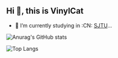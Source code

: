 ## Hi 👋, this is VinylCat

- 🔭 I’m currently studying in :CN: [SJTU](https://www.sjtu.edu.cn/)...


![Anurag's GitHub stats](https://github-readme-stats.vercel.app/api?username=VinylCat\&bg_color=30,e96443,904e95\&title_color=fff\&text_color=fff)


![Top Langs](https://github-readme-stats.vercel.app/api/top-langs/?username=VinylCat&layout=compact)
<!--
**VinylCat/VinylCat** is a ✨ _special_ ✨ repository because its `README.md` (this file) appears on your GitHub profile.

Here are some ideas to get you started:

- 🔭 I’m currently working on ...
- 🌱 I’m currently learning ...
- 👯 I’m looking to collaborate on ...
- 🤔 I’m looking for help with ...
- 💬 Ask me about ...
- 📫 How to reach me: ...
- 😄 Pronouns: ...
- ⚡ Fun fact: ...
-->
